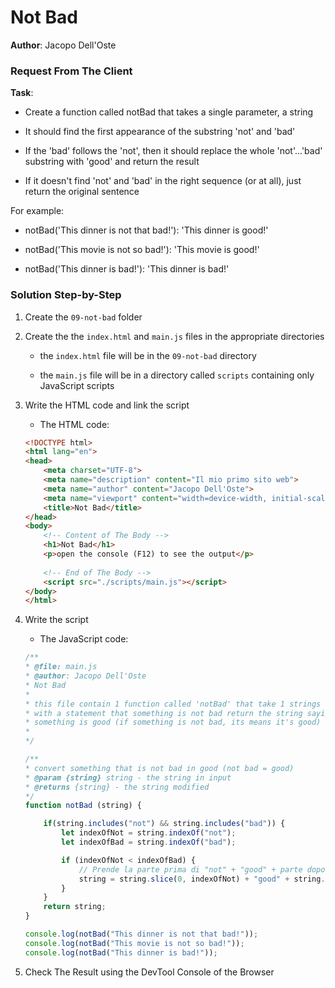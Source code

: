 # Not Bad

**Author**: Jacopo Dell'Oste 

### Request From The Client

**Task**: 

- Create a function called notBad that takes a single parameter, a string

- It should find the first appearance of the substring 'not' and 'bad'

- If the 'bad' follows the 'not', then it should replace the whole 'not'...'bad' substring with
'good' and return the result

- If it doesn't find 'not' and 'bad' in the right sequence (or at all), just return the original
sentence

For example:

  - notBad('This dinner is not that bad!'): 'This dinner is good!'

  - notBad('This movie is not so bad!'): 'This movie is good!'

  - notBad('This dinner is bad!'): 'This dinner is bad!'


### Solution Step-by-Step

1. Create the  `09-not-bad` folder

2. Create the the `index.html` and `main.js` files in the appropriate directories

    * the `index.html` file will be in the `09-not-bad` directory

    * the `main.js` file will be in a directory called `scripts` containing only JavaScript scripts

3. Write the HTML code and link the script
    
    * The HTML code:

    ```HTML 
    <!DOCTYPE html>
    <html lang="en">
    <head>
        <meta charset="UTF-8">
        <meta name="description" content="Il mio primo sito web">
        <meta name="author" content="Jacopo Dell'Oste">
        <meta name="viewport" content="width=device-width, initial-scale=1.0">
        <title>Not Bad</title>
    </head>
    <body>
        <!-- Content of The Body -->
        <h1>Not Bad</h1>
        <p>open the console (F12) to see the output</p>
        
        <!-- End of The Body -->
        <script src="./scripts/main.js"></script>
    </body>
    </html>
    ```

4. Write the script  

    * The JavaScript code:

    ```javascript
    /**
    * @file: main.js
    * @author: Jacopo Dell'Oste
    * Not Bad
    *
    * this file contain 1 function called 'notBad' that take 1 strings in input 
    * with a statement that something is not bad return the string saying that
    * something is good (if something is not bad, its means it's good)
    *  
    */

    /**
    * convert something that is not bad in good (not bad = good)
    * @param {string} string - the string in input
    * @returns {string} - the string modified
    */
    function notBad (string) {

        if(string.includes("not") && string.includes("bad")) {
            let indexOfNot = string.indexOf("not");
            let indexOfBad = string.indexOf("bad");

            if (indexOfNot < indexOfBad) {
                // Prende la parte prima di "not" + "good" + parte dopo "bad"
                string = string.slice(0, indexOfNot) + "good" + string.slice(indexOfBad + 3);
            }
        }
        return string;
    }

    console.log(notBad("This dinner is not that bad!"));
    console.log(notBad("This movie is not so bad!"));
    console.log(notBad("This dinner is bad!"));
    ```

5. Check The Result using the DevTool Console of the Browser
